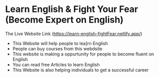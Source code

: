 # Learn English & Fight Your Fear (Become Expert on English)
The Live Website Link (https://learn-english-fightFear.netlify.app/)

- This Website will help people to lea]rn English
- People can buy courses from this webdsite
- This website is making a oppurtunity for people to become fluent on English
- You can read free Articles to learn English
- This Website is also helping individuals to get a successful career